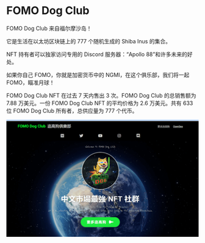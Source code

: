 # FOMO Dog Club

FOMO Dog Club 来自福尔摩沙岛！

它是生活在以太坊区块链上的 777 个随机生成的 Shiba Inus 的集合。

NFT 持有者可以独家访问专用的 Discord 服务器：“Apollo 88”和许多未来的好处。

如果你自己 FOMO，你就是加密货币中的 NGMI，在这个俱乐部，我们将一起 FOMO，瞄准月球！

FOMO Dog Club NFT 在过去 7 天内售出 3 次。FOMO Dog Club 的总销售额为 7.88 万美元。一份 FOMO Dog Club NFT 的平均价格为 2.6 万美元。共有 633 位 FOMO Dog Club 所有者，总供应量为 777 个代币。

![nft](01.png)


